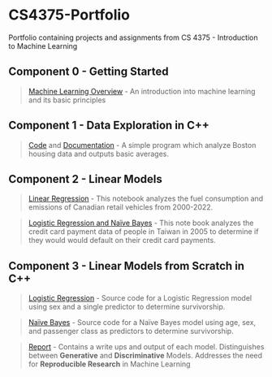 # CS4375-Portfolio
 Portfolio containing projects and assignments from CS 4375 - Introduction to Machine Learning

## Component 0 - Getting Started  
>[Machine Learning Overview](component_0/ml_overview.pdf) - An introduction into machine learning and its basic principles

## Component 1 - Data Exploration in C++
>[Code](component_1/data_exploration.cpp) and [Documentation](component_1/data_exploration.pdf) - A simple program which analyze Boston housing data and outputs basic averages.

## Component 2 - Linear Models
> [Linear Regression](component_2/regression.pdf) - This notebook analyzes the fuel consumption and emissions of Canadian retail vehicles from 2000-2022.

>[Logistic Regression and Naïve Bayes](component_2/classification.pdf) - This note book analyzes the credit card payment data of people in Taiwan in 2005 to determine if they would would default on their credit card payments.
## Component 3 - Linear Models from Scratch in C++
> [Logistic Regression](component_3/program_1.cpp) - Source code for a Logistic Regression model using sex and a single predictor to determine survivorship.

> [Naïve Bayes](component_3/program_2.cpp) - Source code for a Naïve Bayes model using age, sex, and passenger class as predictors to determine survivorship.

> [Report](component_3/report.pdf) - Contains a write ups and output of each model. Distinguishes between **Generative** and **Discriminative** Models. Addresses the need for **Reproducible Research** in Machine Learning